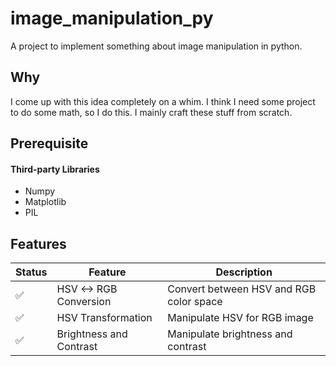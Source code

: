 # image_manipulation_py

A project to implement something about image manipulation in python.

## Why

I come up with this idea completely on a whim. I think I need some project to do some math, so I do this. I mainly craft
these stuff from scratch.

## Prerequisite

#### Third-party Libraries

- Numpy
- Matplotlib
- PIL

## Features

| Status | Feature                 | Description                             |
|--------|-------------------------|-----------------------------------------|
| ✅      | HSV <-> RGB Conversion  | Convert between HSV and RGB color space |
| ✅      | HSV Transformation      | Manipulate HSV for RGB image            |
| ✅      | Brightness and Contrast | Manipulate brightness and contrast      |
